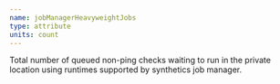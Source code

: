 ```yaml
---
name: jobManagerHeavyweightJobs
type: attribute
units: count
---
```


Total number of queued non-ping checks waiting to run in the private location using runtimes supported by synthetics job manager.